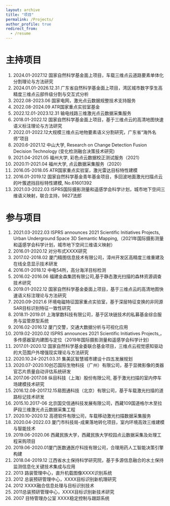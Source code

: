 ```yaml
---
layout: archive
title: "项目"
permalink: /Projects/
author_profile: true
redirect_from:
  - /resume
---
```


# 主持项目
1.	2024.01-2027.12 国家自然科学基金面上项目，车载三维点云道路要素单体化分割理论与方法研究
2.	2024.01.01-2026.12.31 广东省自然科学基金面上项目，湾区城市数字孪生高精度三维点云部件级分割与交互式分析
3.  2022.08-2023.06 国家电网，激光点云数据规整技术支持服务
4.	2022.08-2024.09 ATR国家重点实验室基金
5.	2022.12.01-2023.12.31 输电线路三维激光点云数据采集服务
6.	2018.01-2022.12 国家自然科学基金面上项目，基于三维点云的高清地图快速语义标注理论与方法研究
7.	2022.01-2022.12大规模三维点云地物要素语义分割研究，广东省“海外名师”项目
8.	2020.6-2021.12 中山大学, Research on Change Detection Fusion Decision Technology (变化检测融合决策技术研究)
9.	2021.04-2021.05 福州大学, 彩色点云数据校正测试服务（2021）
10.	2020.11-2021.04 福州大学, 点云数据采集服务（2020）
11.	2016.05-2018.05 ATR国家重点实验室，激光雷达目标特性建模
12.	2016.01-2019.12 国家自然科学基金青年基金项目，多回波地面激光扫描点云的叶簇遮挡目标特性建模, No.61601392
13.	2021.03-2022.03 ISPRS国际摄影测量和遥感学会科学计划，城市地下空间三维语义映射，联合主持，9827法郎

# 参与项目
1.	2021.03-2022.03 ISPRS announces 2021 Scientific Initiatives Projects, Urban Underground Space 3D Semantic Mapping,（2021年国际摄影测量和遥感学会科学计划，城市地下空间三维语义映射）
2.	2016.01-2020.12 对分布式XXXX研究
3.	2017.02-2018.02 厦门精图信息技术有限公司，漳州开发区高精度三维重建及在线全息显示技术研发
4.	2016.01-2018.12 中电54所，高分海洋目标检测
5.	2016.02-2016.06 福建金森集团有限公司,基于静态激光扫描的森林资源调查技术研究
6.	2019.01-2022.12 国家自然科学基金委面上项目，基于三维点云的高清地图快速语义标注理论与方法研究
7.	2020.09-2021.6 环境电磁特征国家重点实验室，基于深层特征变换的非同源SAR目标识别特征一致性研究
8.	2018.11-2019.01 上海掌数科技有限公司，基于区块链技术的私募基金综合服务与监管原型系统
9.	2016.02-2016.12 厦门交警，交通大数据分析与可视化应用
10.	2019.02-2020.02  ISPRS announces 2021 Scientific Initiatives Projects,，多传感器室内建图与定位（2019年国际摄影测量和遥感学会科学计划）
11.	2017.01-2020.12 国家自然科学基金委联合基金项目，三维点云视觉感知驱动的大范围户外增强现实理论与方法研究
12.	2020.10.24-2021.03.31 集美区智慧城市建设十四五发展规划
13.	2020.07-2020.10创芯国际生物科技（广州）有限公司，基于显微影像的类器官芯片质量自动评估系统研发
14.	2017.06-2017.08 纵目科技（上海）股份有限公司, 基于激光扫描的室内停车场建模技术研究
15.	2016.12.08-2017.12.15易图通科技（北京）有限公司，基于车载激光扫描的道路标记技术研发
16.	2015.10.2017-06 北京国交信通科技发展有限公司，西藏109国道格尔木至拉萨段三维激光点云数据采集工程
17.	2020.10-2020.12 高德软件有限公司，车载移动激光扫描数据采集服务
18.	2020.04-2022.03 厦门市科技局-成果落地转化项目，室内环境高效三维建模与智能技术
19.	2019.06-2020.06  西藏民族大学，西藏民族大学校园点云数据采集及处理工程采购项目
20.	2019.06-2020.01厦门医数通医疗科技有限公司，合理用药人工智能决策引擎构建
21.	2018.04-2019.12 江西省水土保持科学研究院，基于多源信息融合的水土保持监测信息化关键技术集成与应用
22.	2013 路装管理中心，直升机载图像XXXX识别系统
23.	2012 总装预研管理中心，XXXX目标识别新机理研究
24.	2012 XXXX融合信息处理与目标识别技术
25.	2011总装预研管理中心，XXXX目标识别新技术研究
26.	2007 目特管理办公室 XXXX稳定控制与跟踪系统
